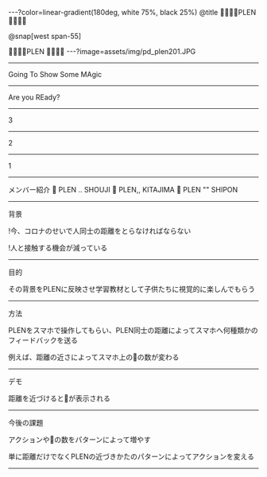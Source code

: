 ---?color=linear-gradient(180deg, white 75%, black 25%) @title 💛💛💛💛PLEN 💛💛💛💛

@snap[west span-55]

💛💛💛💛PLEN 💛💛💛💛
---?image=assets/img/pd_plen201.JPG

-----


Going To Show Some MAgic

-----


Are you REady?



----
3


---
2



---
1


---


メンバー紹介
💛 PLEN .. SHOUJI
💛 PLEN,, KITAJIMA
💛 PLEN "" SHIPON


---




背景

!今、コロナのせいで人同士の距離をとらなければならない

!人と接触する機会が減っている

---


目的

その背景をPLENに反映させ学習教材として子供たちに視覚的に楽しんでもらう


----



方法

PLENをスマホで操作してもらい、PLEN同士の距離によってスマホへ何種類かのフィードバックを送る

例えば、距離の近さによってスマホ上の💛の数が変わる

---


デモ

距離を近づけると💛が表示される


----



今後の課題

アクションや💛の数をパターンによって増やす


単に距離だけでなくPLENの近づきかたのパターンによってアクションを変える


-----







